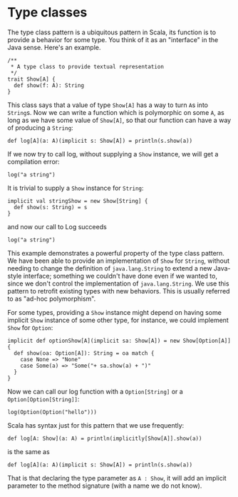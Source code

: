 # Type classes

The type class pattern is a ubiquitous pattern in Scala, its function
is to provide a behavior for some type. You think of it as an
"interface" in the Java sense. Here's an example.

```tut:silent
/**
 * A type class to provide textual representation
 */
trait Show[A] {
  def show(f: A): String
}
```

This class says that a value of type `Show[A]` has a way to turn `A`s
into `String`s. Now we can write a function which is polymorphic on
some `A`, as long as we have some value of `Show[A]`, so that our
function can have a way of producing a `String`:

```tut:silent
def log[A](a: A)(implicit s: Show[A]) = println(s.show(a))
```

If we now try to call log, without supplying a `Show` instance, we will
get a compilation error:

```tut:nofail
log("a string")
```

It is trivial to supply a `Show` instance for `String`:

```tut:silent
implicit val stringShow = new Show[String] {
  def show(s: String) = s
}
```

and now our call to Log succeeds

```tut:book
log("a string")
```

This example demonstrates a powerful property of the type class
pattern. We have been able to provide an implementation of `Show` for
`String`, without needing to change the definition of `java.lang.String`
to extend a new Java-style interface; something we couldn't have done
even if we wanted to, since we don't control the implementation of
`java.lang.String`. We use this pattern to retrofit existing
types with new behaviors. This is usually referred to as "ad-hoc
polymorphism".

For some types, providing a `Show` instance might depend on having some
implicit `Show` instance of some other type, for instance, we could
implement `Show` for `Option`:

```tut:silent
implicit def optionShow[A](implicit sa: Show[A]) = new Show[Option[A]] {
  def show(oa: Option[A]): String = oa match {
    case None => "None"
    case Some(a) => "Some("+ sa.show(a) + ")"
  }
}
```

Now we can call our log function with a `Option[String]` or a
`Option[Option[String]]`:

```tut:book
log(Option(Option("hello")))
```

Scala has syntax just for this pattern that we use frequently:

```tut:silent
def log[A: Show](a: A) = println(implicitly[Show[A]].show(a))
```

is the same as

```tut:silent
def log[A](a: A)(implicit s: Show[A]) = println(s.show(a))
```

That is that declaring the type parameter as `A : Show`, it will add
an implicit parameter to the method signature (with a name we do not know).
